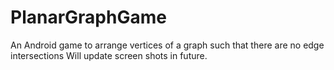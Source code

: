 # PlanarGraphGame
An Android game to arrange vertices of a graph such that there are no edge intersections
Will update screen shots in future.

